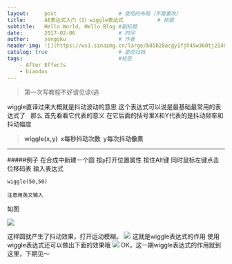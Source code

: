 ```yaml
---
layout:     post                    # 使用的布局（不需要改）
title:      AE表达式入门（1）wiggle表达式           # 标题 
subtitle:   Hello World, Hello Blog #副标题
date:       2017-02-06              # 时间
author:     sengoku                 # 作者
header-img: ![](https://ws1.sinaimg.cn/large/b85b28acgy1fjh45w360tj21400ic79i.jpg)    #这篇文章标题背景图片
catalog: true                       # 是否归档
tags:                               #标签
    - After Effects
    - biaodas
---
```


>第一次写教程不好请见谅(逃

wiggle直译过来大概就是抖动波动的意思
这个表达式可以说是最基础最常用的表达式了
 
那么 首先看看它代表的意义
在它后面的括号里X和Y代表的是抖动频率和抖动幅度
>**wiggle(x,y)  x每秒抖动次数  y每次抖动像素**

***
#####例子
在合成中新建一个圆
按`p`打开位置属性 按住Alt键 同时鼠标左键点击位移码表
输入表达式
```
wiggle(50,50)
```
`注意用英文输入`

如图

![](https://ws1.sinaimg.cn/large/b85b28acgy1fjh499z68bj20zk0lvjsz.jpg)

这样圆就产生了抖动效果，打开运动模糊。
![](https://ws1.sinaimg.cn/large/b85b28acgy1fjh4a9tcvkj20zk0rvjta.jpg)
这就是wiggle表达式的作用
使用wiggle表达式还可以做出下面的效果哦
![](https://ws1.sinaimg.cn/large/b85b28acgy1fiqbbszxzxg20hs0a0n1m.gif)
OK，这一期wiggle表达式的作用就到这里，下期见～
